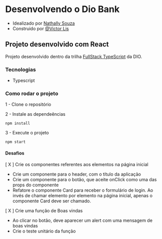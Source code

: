 # Desenvolvendo o Dio Bank
- Idealizado por [Nathally Souza](https://github.com/nathyts)
- Construido por [@Victor Lis](https://www.linkedin.com/in/victor-lis-bronzo)

## Projeto desenvolvido com React
Projeto desenvolvido dentro da trilha [FullStack TypeScript](https://web.dio.me/track/formacao-typescript-fullstack-developer) da DIO.

### Tecnologias
- Typescript

### Como rodar o projeto

1 - Clone o repositório

2 - Instale as dependeências
```    
npm install
```

3 - Execute o projeto
```
npm start
```

#### Desafios
[ X ] Crie os componentes referentes aos elementos na página inicial
  - Crie um componente para o header, com o título da aplicação
  - Crie um componente para o botão, que aceite onClick como uma das props do componente
  - Refatore o componente Card para receber o formulário de login. Ao invés de chamar elemento por elemento na página inicial, apenas o componente Card deve ser chamado.

[ X ] Crie uma função de Boas vindas
  - Ao clicar no botão, deve aparecer um alert com uma mensagem de boas vindas
  - Crie o teste unitário da função
